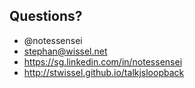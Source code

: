 ##  Questions?

- @notessensei
- stephan@wissel.net
- https://sg.linkedin.com/in/notessensei
- http://stwissel.github.io/talkjsloopback